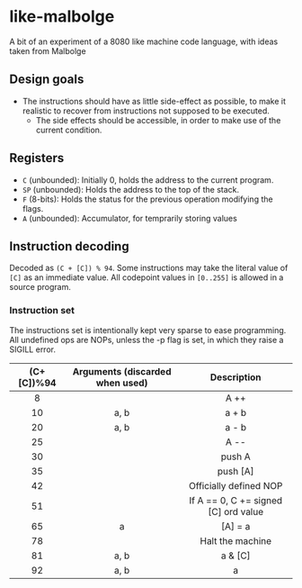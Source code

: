 # like-malbolge
A bit of an experiment of a 8080 like machine code language, with ideas taken from Malbolge
## Design goals
* The instructions should have as little side-effect as possible, to make it realistic to recover from instructions not supposed to be executed.
  * The side effects should be accessible, in order to make use of the current condition.

## Registers
* `C` (unbounded): Initially 0, holds the address to the current program.
* `SP` (unbounded): Holds the address to the top of the stack.
* `F` (8-bits): Holds the status for the previous operation modifying the flags.
* `A` (unbounded): Accumulator, for temprarily storing values

## Instruction decoding
Decoded as `(C + [C]) % 94`. Some instructions may take the literal value of `[C]` as an immediate value. All codepoint values in `[0..255]` is allowed in a source program.

### Instruction set
The instructions set is intentionally kept very sparse to ease programming.
All undefined ops are NOPs, unless the -p flag is set, in which they raise a SIGILL error.

|  (C+[C])%94  | Arguments (discarded when used) | Description |
| :----------: | :-------: | :---------: |
|      8       |           |    A ++     |
|      10      |   a, b    |    a + b    |
|      20      |   a, b    |    a - b    |
|      25      |           |    A --     |
|      30      |           |    push A   |
|      35      |           |   push [A]  |
|      42      |           | Officially defined NOP |
|      51      |           | If A == 0, C += signed [C] ord value |
|      65      |   a       | [A] = a     |
|      78      |           | Halt the machine |
|      81      |   a, b    |    a & [C]  |
|      92      |   a, b    |    a | [C]  |
